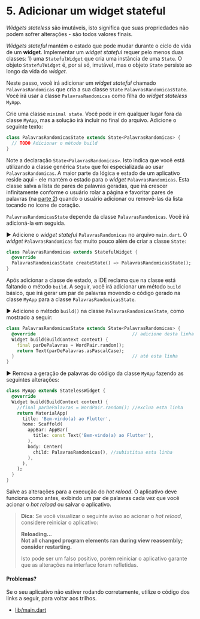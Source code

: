 # 5. Adicionar um widget stateful

_Widgets_ _stateless_ são imutáveis, isto significa que suas propriedades não podem sofrer alterações - são todos valores finais.

_Widgets stateful_ mantém o estado que pode mudar durante o ciclo de vida de um **widget**. Implementar um _widget stateful_ requer pelo menos duas classes: 1\) uma `StatefulWidget` que cria uma instância de uma `State`. O objeto `StatefulWidget` é, por si só, imutável, mas o objeto `State` persiste ao longo da vida do _widget_.

Neste passo, você irá adicionar um _widget stateful_ chamado `PalavrasRandomicas` que cria a sua classe `State` `PalavrasRandomicasState`. Você irá usar a classe `PalavrasRandomicas` como filha do _widget_ _stateless_ `MyApp`.

Crie uma classe `minimal state`. Você pode ir em qualquer lugar fora da classe `MyApp`, mas a solução irá incluir no final do arquivo. Adicione o seguinte texto:

```dart
class PalavrasRandomicasState extends State<PalavrasRandomicas> {
  // TODO Adicionar o método build
}
```

Note a declaração `State<PalavrasRandomicas>`. Isto indica que você está utilizando a classe genérica `State` que foi especializada ao usar `PalavrasRandomicas`. A maior parte da lógica e estado de um aplicativo reside aqui - ele mantém o estado para o _widget_ `PalavrasRandomicas`. Esta classe salva a lista de pares de palavras geradas, que irá crescer infinitamente conforme o usuário rolar a página e favoritar pares de palavras \(na [parte 2](https://codelabs.developers.google.com/codelabs/first-flutter-app-pt2/#0)\) quando o usuário adicionar ou removê-las da lista tocando no ícone de coração.

`PalavrasRandomicasState` depende da classe `PalavrasRandomicas`. Você irá adicioná-la em seguida.

▶ Adicione o _widget stateful_ `PalavrasRandomicas` no arquivo `main.dart`. O _widget_ `PalavrasRandomicas` faz muito pouco além de criar a classe `State:`

```dart
class PalavrasRandomicas extends StatefulWidget {
  @override
  PalavrasRandomicasState createState() => PalavrasRandomicasState();
}
```

Após adicionar a classe de estado, a IDE reclama que na classe está faltando o método `build`. A seguir, você irá adicionar um método `build` básico, que irá gerar um par de palavras movendo o código gerado na classe `MyApp` para a classe `PalavrasRandomicasState`.

▶ Adicione o método `build()` na classe `PalavrasRandomicasState`, como mostrado a seguir:

```dart
class PalavrasRandomicasState extends State<PalavrasRandomicas> {
  @override                                    // adicione desta linha
  Widget build(BuildContext context) {
    final parDePalavras = WordPair.random();
    return Text(parDePalavras.asPascalCase);
  }                                            // até esta linha
}
```

▶ Remova a geração de palavras do código da classe `MyApp` fazendo as seguintes alterações:

```dart
class MyApp extends StatelessWidget {
  @override
  Widget build(BuildContext context) {
    //final parDePalavras = WordPair.random(); //exclua esta linha
    return MaterialApp(
      title: 'Bem-vindo(a) ao Flutter',
      home: Scaffold(
        appBar: AppBar(
          title: const Text('Bem-vindo(a) ao Flutter'),
        ),
        body: Center(
          child: PalavrasRandomicas(), //subistitua esta linha
        ),
      ),
    );
  }
}
```

Salve as alterações para a execução do _hot reload_. O aplicativo deve funciona como antes, exibindo um par de palavras cada vez que você acionar o _hot reload_ ou salvar o aplicativo.

> **Dica**: Se você visualizar o seguinte aviso ao acionar o _hot reload_, considere reiniciar o aplicativo:
>
> **Reloading...  
> Not all changed program elements ran during view reassembly; consider restarting.**
>
> Isto pode ser um falso positivo, porém reiniciar o aplicativo garante que as alterações na interface foram refletidas.

#### Problemas?

Se o seu aplicativo não estiver rodando corretamente, utilize o código dos links a seguir, para voltar aos trilhos.‌

* [​lib/main.dart](https://github.com/ivanwhm/flutter_codelabs_lab1/commit/f1a8397752ca0f4d85ae3c0e1966b4c6c810f425)

